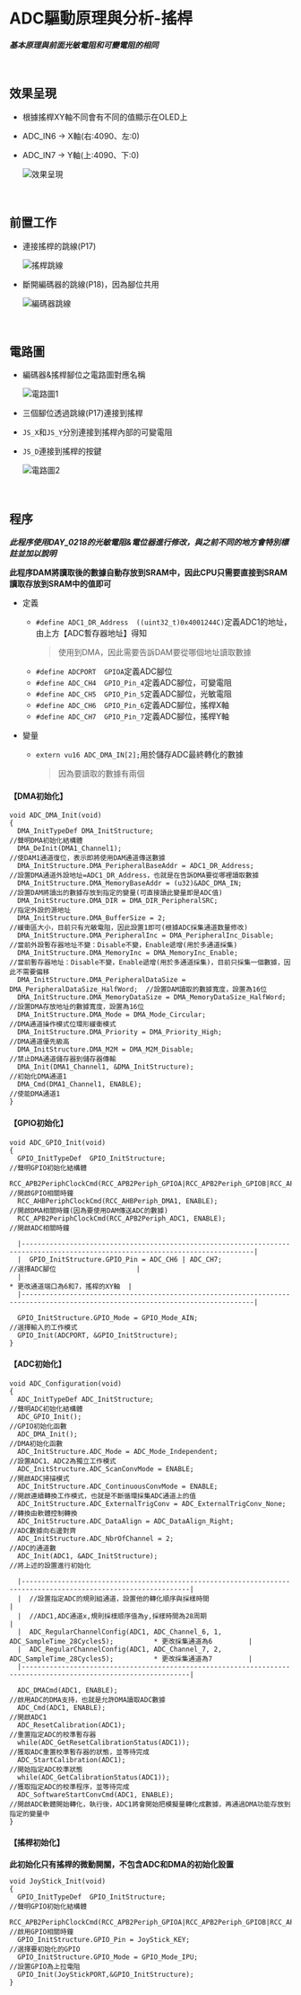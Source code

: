 # ADC驅動原理與分析-搖桿

***基本原理與前面光敏電阻和可變電阻的相同***

<br>

## 效果呈現

* 根據搖桿XY軸不同會有不同的值顯示在OLED上
* ADC_IN6 -> X軸(右:4090、左:0)
* ADC_IN7 -> Y軸(上:4090、下:0)

  ![效果呈現]()

<br>

## 前置工作

* 連接搖桿的跳線(P17)
  
  ![搖桿跳線]()

* 斷開編碼器的跳線(P18)，因為腳位共用

  ![編碼器跳線]()

<br>

## 電路圖

* 編碼器&搖桿腳位之電路圖對應名稱

  ![電路圖1]()

* 三個腳位透過跳線(P17)連接到搖桿
* `JS_X`和`JS_Y`分別連接到搖桿內部的可變電阻
* `JS_D`連接到搖桿的按鍵

  ![電路圖2]()

<br>

## 程序

***此程序使用DAY_0218的光敏電阻&電位器進行修改，與之前不同的地方會特別標註並加以說明***

**此程序DAM將讀取後的數據自動存放到SRAM中，因此CPU只需要直接到SRAM讀取存放到SRAM中的值即可**

* 定義
  * `#define ADC1_DR_Address  ((uint32_t)0x4001244C)`定義ADC1的地址，由上方【ADC暫存器地址】得知
    > 使用到DMA，因此需要告訴DAM要從哪個地址讀取數據
  * `#define ADCPORT  GPIOA`定義ADC腳位
  * `#define ADC_CH4  GPIO_Pin_4`定義ADC腳位，可變電阻
  * `#define ADC_CH5  GPIO_Pin_5`定義ADC腳位，光敏電阻
  * `#define ADC_CH6  GPIO_Pin_6`定義ADC腳位，搖桿X軸
  * `#define ADC_CH7  GPIO_Pin_7`定義ADC腳位，搖桿Y軸

* 變量
  * `extern vu16 ADC_DMA_IN[2];`用於儲存ADC最終轉化的數據
    > 因為要讀取的數據有兩個

#### 【DMA初始化】
```
void ADC_DMA_Init(void)
{
  DMA_InitTypeDef DMA_InitStructure;                                           //聲明DMA初始化結構體
  DMA_DeInit(DMA1_Channel1);                                                   //使DAM1通道復位，表示即將使用DAM通道傳送數據
  DMA_InitStructure.DMA_PeripheralBaseAddr = ADC1_DR_Address;                  //設置DMA通道外設地址=ADC1_DR_Address，也就是在告訴DMA要從哪裡讀取數據
  DMA_InitStructure.DMA_MemoryBaseAddr = (u32)&ADC_DMA_IN;                     //設置DAM將讀出的數據存放到指定的變量(可直接讀此變量即是ADC值)
  DMA_InitStructure.DMA_DIR = DMA_DIR_PeripheralSRC;                           //指定外設的源地址
  DMA_InitStructure.DMA_BufferSize = 2;                                        //緩衝區大小，目前只有光敏電阻，因此設置1即可(根據ADC採集通道数量修改)
  DMA_InitStructure.DMA_PeripheralInc = DMA_PeripheralInc_Disable;             //當前外設暫存器地址不變：Disable不變，Enable遞增(用於多通道採集)
  DMA_InitStructure.DMA_MemoryInc = DMA_MemoryInc_Enable;                      //當前暫存器地址：Disable不變，Enable遞增(用於多通道採集)，目前只採集一個數據，因此不需要偏移
  DMA_InitStructure.DMA_PeripheralDataSize = DMA_PeripheralDataSize_HalfWord;  //設置DAM讀取的數據寬度，設置為16位
  DMA_InitStructure.DMA_MemoryDataSize = DMA_MemoryDataSize_HalfWord;          //設置DMA存放地址的數據寬度，設置為16位
  DMA_InitStructure.DMA_Mode = DMA_Mode_Circular;                              //DMA通道操作模式位環形緩衝模式
  DMA_InitStructure.DMA_Priority = DMA_Priority_High;                          //DMA通道優先級高
  DMA_InitStructure.DMA_M2M = DMA_M2M_Disable;                                 //禁止DMA通道儲存器到儲存器傳輸
  DMA_Init(DMA1_Channel1, &DMA_InitStructure);                                 //初始化DMA通道1
  DMA_Cmd(DMA1_Channel1, ENABLE);                                              //使能DMA通道1
}
```


#### 【GPIO初始化】
```
void ADC_GPIO_Init(void)
{
  GPIO_InitTypeDef  GPIO_InitStructure;                                                            //聲明GPIO初始化結構體
  RCC_APB2PeriphClockCmd(RCC_APB2Periph_GPIOA|RCC_APB2Periph_GPIOB|RCC_APB2Periph_GPIOC,ENABLE);   //開啟GPIO相關時鐘
  RCC_AHBPeriphClockCmd(RCC_AHBPeriph_DMA1, ENABLE);                                               //開啟DMA相關時鐘(因為要使用DAM傳送ADC的數據)
  RCC_APB2PeriphClockCmd(RCC_APB2Periph_ADC1, ENABLE);                                             //開啟ADC相關時鐘

  |--------------------------------------------------------------------------------------------------------------------------------|
  |  GPIO_InitStructure.GPIO_Pin = ADC_CH6 | ADC_CH7;                                              //選擇ADC腳位                    |
  |                                                                                                * 更改通道端口為6和7，搖桿的XY軸  |
  |--------------------------------------------------------------------------------------------------------------------------------|
                
  GPIO_InitStructure.GPIO_Mode = GPIO_Mode_AIN;                                                    //選擇輸入的工作模式     
  GPIO_Init(ADCPORT, &GPIO_InitStructure);			
}
```


#### 【ADC初始化】

```
void ADC_Configuration(void)
{
  ADC_InitTypeDef ADC_InitStructure;                                           //聲明ADC初始化結構體
  ADC_GPIO_Init();                                                             //GPIO初始化函數
  ADC_DMA_Init();                                                              //DMA初始化函數
  ADC_InitStructure.ADC_Mode = ADC_Mode_Independent;                           //設置ADC1、ADC2為獨立工作模式
  ADC_InitStructure.ADC_ScanConvMode = ENABLE;                                 //開啟ADC掃描模式
  ADC_InitStructure.ADC_ContinuousConvMode = ENABLE;                           //開啟連續轉換工作模式，也就是不斷循環採集ADC通道上的值
  ADC_InitStructure.ADC_ExternalTrigConv = ADC_ExternalTrigConv_None;          //轉換由軟體控制轉換
  ADC_InitStructure.ADC_DataAlign = ADC_DataAlign_Right;                       //ADC數據向右邊對齊
  ADC_InitStructure.ADC_NbrOfChannel = 2;                                      //ADC的通道數
  ADC_Init(ADC1, &ADC_InitStructure);                                          //將上述的設置進行初始化

  |----------------------------------------------------------------------------------------------------------------|
  |  //設置指定ADC的規則組通道，設置他的轉化順序與採樣時間                                                             |
  |  //ADC1,ADC通道x,規則採樣顺序值為y,採樣時間為28周期                                                               |
  |  ADC_RegularChannelConfig(ADC1, ADC_Channel_6, 1, ADC_SampleTime_28Cycles5);          * 更改採集通道為6         |
  |  ADC_RegularChannelConfig(ADC1, ADC_Channel_7, 2, ADC_SampleTime_28Cycles5);          * 更改採集通道為7         |
  |----------------------------------------------------------------------------------------------------------------|
  
  ADC_DMACmd(ADC1, ENABLE);                                                    //啟用ADC的DMA支持，也就是允許DMA讀取ADC數據
  ADC_Cmd(ADC1, ENABLE);                                                       //開啟ADC1
  ADC_ResetCalibration(ADC1);                                                  //重置指定ADC的校準暫存器
  while(ADC_GetResetCalibrationStatus(ADC1));                                  //獲取ADC重置校準暫存器的狀態，並等待完成
  ADC_StartCalibration(ADC1);                                                  //開始指定ADC校準狀態
  while(ADC_GetCalibrationStatus(ADC1));                                       //獲取指定ADC的校準程序，並等待完成
  ADC_SoftwareStartConvCmd(ADC1, ENABLE);                                      //開啟ADC軟體開始轉化，執行後，ADC1將會開始把模擬量轉化成數據，再通過DMA功能存放到指定的變量中
}
```

#### 【搖桿初始化】
**此初始化只有搖桿的微動開關，不包含ADC和DMA的初始化設置**
```
void JoyStick_Init(void)
{
  GPIO_InitTypeDef  GPIO_InitStructure;                                                             //聲明GPIO初始化結構體
  RCC_APB2PeriphClockCmd(RCC_APB2Periph_GPIOA|RCC_APB2Periph_GPIOB|RCC_APB2Periph_GPIOC,ENABLE);    //啟用GPIO相關時鐘
  GPIO_InitStructure.GPIO_Pin = JoyStick_KEY;                                                       //選擇要初始化的GPIO
  GPIO_InitStructure.GPIO_Mode = GPIO_Mode_IPU;                                                     //設置GPIO為上拉電阻      
  GPIO_Init(JoyStickPORT,&GPIO_InitStructure);			
}
```
















































































